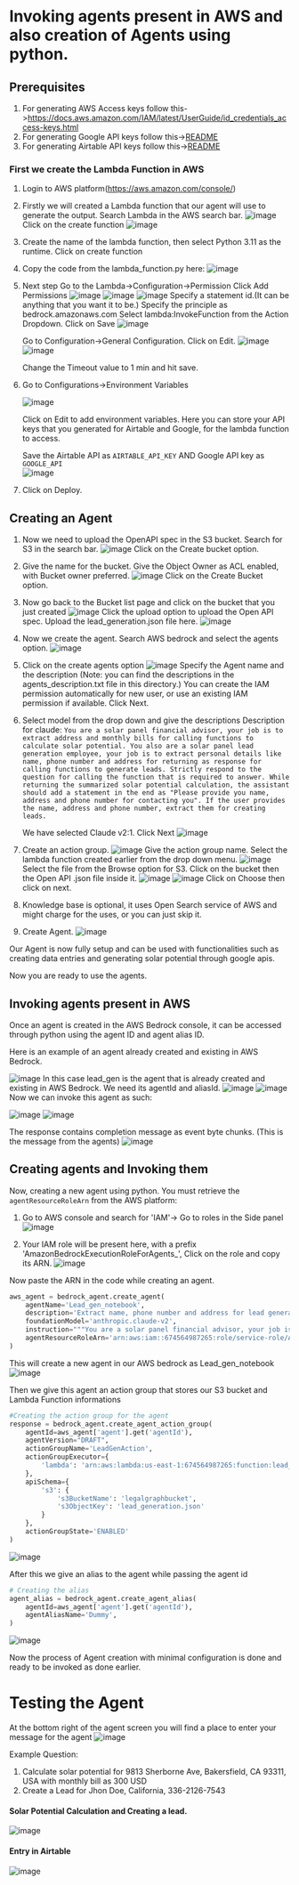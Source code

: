 # Invoking agents present in AWS and also creation of Agents using python.

## Prerequisites

1. For generating AWS Access keys follow this->https://docs.aws.amazon.com/IAM/latest/UserGuide/id_credentials_access-keys.html
2. For generating Google API keys follow this->[README](../googleapi.md)
3. For generating Airtable API keys follow this->[README](../airtableapi.md)

### First we create the Lambda Function in AWS

1. Login to AWS platform(https://aws.amazon.com/console/)
2. Firstly we will created a Lambda function that our agent will use to generate the output.
   Search Lambda in the AWS search bar.
   ![image](https://github.com/chatcontract/django-ml-backend/assets/72710483/f38b9426-844b-4183-bee3-8e2871153352)
   Click on the create function
    ![image](https://github.com/chatcontract/django-ml-backend/assets/72710483/57579212-8457-4c9b-b732-c79723fedb46)
3. Create the name of the lambda function, then select Python 3.11 as the runtime. Click on create function
4. Copy the code from the lambda_function.py here:
   ![image](https://github.com/chatcontract/django-ml-backend/assets/72710483/5b3c8a5f-7a26-45ae-899b-58fafe87eff8)
15. Next step
    Go to the Lambda->Configuration->Permission
    Click Add Permissions
    ![image](https://github.com/chatcontract/django-ml-backend/assets/72710483/0da7a57b-acf4-4f9e-b41c-69263e699fe1)
    ![image](https://github.com/chatcontract/django-ml-backend/assets/72710483/c1c882f7-08f2-4934-95b5-d0aab30cadac)
    ![image](https://github.com/chatcontract/django-ml-backend/assets/72710483/fc8967b9-7dab-474f-82ea-b52c3910b0a7)
    Specify a statement id.(It can be anything that you want it to be.)
    Specify the principle as bedrock.amazonaws.com
    Select lambda:InvokeFunction from the Action Dropdown. Click on Save
    ![image](https://github.com/chatcontract/django-ml-backend/assets/72710483/5915fa64-bd3a-402b-9084-4aef41dacc9c)

    Go to Configuration->General Configuration. Click on Edit.
    ![image](https://github.com/chatcontract/django-ml-backend/assets/72710483/6045a8b3-4c1e-4337-93c8-839d86479703)
    ![image](https://github.com/initmahesh/MLAI-community-labs/assets/72710483/2cf528a7-e383-4c57-b867-8add0ae15fde)


    Change the Timeout value to 1 min and hit save.
16. Go to Configurations->Environment Variables
    
    ![image](https://github.com/chatcontract/django-ml-backend/assets/72710483/6e1ebe2d-bb9d-4597-b1e0-ee87900dc5d4)

    Click on Edit to add environment variables. Here you can store your API keys that you generated for Airtable and Google, for the lambda function to access.


    Save the Airtable API as ```AIRTABLE_API_KEY``` AND Google API key as ```GOOGLE_API```     
    ![image](https://github.com/chatcontract/django-ml-backend/assets/72710483/c44bc41d-c20e-4e65-a3e3-9ce35bb152ad)
6. Click on Deploy.

## Creating an Agent

1. Now we need to upload the OpenAPI spec in the S3 bucket.
   Search for S3 in the search bar.
   ![image](https://github.com/chatcontract/django-ml-backend/assets/72710483/24e1efa5-8ec8-4d60-90f4-297b07a05483)
   Click on the Create bucket option.
2. Give the name for the bucket.
   Give the Object Owner as ACL enabled, with Bucket owner preferred.
   ![image](https://github.com/chatcontract/django-ml-backend/assets/72710483/beb9b3fb-3efd-472e-942a-3fa1d4375443)
   Click on the Create Bucket option.
3. Now go back to the Bucket list page and click on the bucket that you just created
   ![image](https://github.com/chatcontract/django-ml-backend/assets/72710483/e2b416f1-2ff4-4609-b910-e18ba4108a27)
   Click the upload option to upload the Open API spec. Upload the lead_generation.json file here.
   ![image](https://github.com/chatcontract/django-ml-backend/assets/72710483/e34bddc0-0d68-4f5b-9383-7aa312a46c2f)
9. Now we create the agent.
    Search AWS bedrock and select the agents option.
   ![image](https://github.com/chatcontract/django-ml-backend/assets/72710483/14b4b9a0-f890-42a5-a417-ae1951346749)
10. Click on the create agents option
   ![image](https://github.com/chatcontract/django-ml-backend/assets/72710483/0372c905-a6c2-4a49-8656-e9747abeceed)
   Specify the Agent name and the description (Note: you can find the descriptions in the agents_description.txt file in this directory.)
   You can create the IAM permission automatically for new user, or use an existing IAM permission if available.
   Click Next.
11. Select model from the drop down and give the descriptions
    Description for claude:
    ```You are a solar panel financial advisor, your job is to extract address and monthly bills for calling functions to calculate solar potential. You also are a solar panel lead generation employee, your job is to extract personal details like name, phone number and address for returning as response for calling functions to generate leads. Strictly respond to the question for calling the function that is required to answer. While returning the summarized solar potential calculation, the assistant should add a statement in the end as "Please provide you name, address and phone number for contacting you". If the user provides the name, address and phone number, extract them for creating leads.```


    We have selected Claude v2:1. Click Next
    ![image](https://github.com/initmahesh/MLAI-community-labs/assets/72710483/72fbc48e-da60-4c36-aad7-08c5f9a41434)


14. Create an action group.
    ![image](https://github.com/chatcontract/django-ml-backend/assets/72710483/a41e28e5-a043-4032-8f29-6c8ddfc541f0)
    Give the action group name.
    Select the lambda function created earlier from the drop down menu.
    ![image](https://github.com/chatcontract/django-ml-backend/assets/72710483/060e9d83-fd35-4c97-af5a-d1345c1825cd)
    Select the file from the Browse option for S3. Click on the bucket then the Open API .json file inside it.
    ![image](https://github.com/chatcontract/django-ml-backend/assets/72710483/d7fdc6d0-8453-49bd-93f3-e46868d22b3d)
    ![image](https://github.com/chatcontract/django-ml-backend/assets/72710483/921d1a7f-b21d-4582-a39b-5c9b371d5b1c)
    Click on Choose then click on next.
15. Knowledge base is optional, it uses Open Search service of AWS and might charge for the uses, or you can just skip it.
16. Create Agent.
    ![image](https://github.com/chatcontract/django-ml-backend/assets/72710483/f62a5a55-2d6e-4c9e-8ccc-5750c8128a25)


Our Agent is now fully setup and can be used with functionalities such as creating data entries and generating solar potential through google apis.

Now you are ready to use the agents.

## Invoking agents present in AWS
Once an agent is created in the AWS Bedrock console, it can be accessed through python using the agent ID and agent alias ID.

Here is an example of an agent already created and existing in AWS Bedrock.

![image](https://github.com/chatcontract/django-ml-backend/assets/72710483/82454e61-a011-4f65-ac40-4c4dfc6d12b5)
In this case lead_gen is the agent that is already created and existing in AWS Bedrock. We need its agentId and aliasId.
![image](https://github.com/chatcontract/django-ml-backend/assets/72710483/c9e859b6-d352-407a-82ee-71806c9832ce)
![image](https://github.com/chatcontract/django-ml-backend/assets/72710483/d9af29c1-43b7-4f97-ab67-c510db990570)
Now we can invoke this agent as such:

![image](https://github.com/chatcontract/django-ml-backend/assets/72710483/3e724925-4e1c-4a2a-b2ed-c5d821a1db06) ![image](https://github.com/chatcontract/django-ml-backend/assets/72710483/a6230482-06d2-4ad3-a5c2-f01c3129f82b)

The response contains completion message as event byte chunks. (This is the message from the agents)
![image](https://github.com/initmahesh/MLAI-community-labs/assets/72710483/664c6908-6b82-4154-824f-486c14639471)


## Creating agents and Invoking them

Now, creating a new agent using python. You must retrieve the ```agentResourceRoleArn``` from the AWS platform:
1. Go to AWS console and search for 'IAM'-> Go to roles in the Side panel
   ![image](https://github.com/initmahesh/MLAI-community-labs/assets/72710483/e141e9b3-86b3-496b-8d92-ade3d3394477)

3. Your IAM role will be present here, with a prefix 'AmazonBedrockExecutionRoleForAgents_', Click on the role and copy its ARN.
   ![image](https://github.com/initmahesh/MLAI-community-labs/assets/72710483/ef868b6c-8c2c-48db-a5b7-43e5edf6b877)


Now paste the ARN in the code while creating an agent.


```python
aws_agent = bedrock_agent.create_agent(
    agentName='Lead_gen_notebook',
    description='Extract name, phone number and address for lead generation. Or extract address and monthly bill for calculating solar potential',
    foundationModel='anthropic.claude-v2',
    instruction="""You are a solar panel financial advisor, your job is to extract address and monthly bills for calling functions to calculate solar potential. You also are a solar panel lead generation employee, your job is to extract personal details like name, phone number and address for returning as response for calling functions to generate leads. Strictly respond to the question for calling the function that is required to answer.""",
    agentResourceRoleArn='arn:aws:iam::674564987265:role/service-role/AmazonBedrockExecutionRoleForAgents_KT4F6CHPJV'
)
```
This will create a new agent in our AWS bedrock as Lead_gen_notebook
![image](https://github.com/chatcontract/django-ml-backend/assets/72710483/d7a56f08-ac91-4e47-8111-56076c876f54)

Then we give this agent an action group that stores our S3 bucket and Lambda Function informations
```python
#Creating the action group for the agent
response = bedrock_agent.create_agent_action_group(
    agentId=aws_agent['agent'].get('agentId'),
    agentVersion="DRAFT",
    actionGroupName='LeadGenAction',
    actionGroupExecutor={
        'lambda': 'arn:aws:lambda:us-east-1:674564987265:function:lead_gen_solar'
    },
    apiSchema={
        's3': {
            's3BucketName': 'legalgraphbucket',
            's3ObjectKey': 'lead_generation.json'
        }
    },
    actionGroupState='ENABLED'
)
```
![image](https://github.com/chatcontract/django-ml-backend/assets/72710483/bd53fc94-161e-4e4d-a613-4e0bc5770029)

After this we give an alias to the agent while passing the agent id
```python
# Creating the alias
agent_alias = bedrock_agent.create_agent_alias(
    agentId=aws_agent['agent'].get('agentId'),
    agentAliasName='Dummy',
)
```
![image](https://github.com/chatcontract/django-ml-backend/assets/72710483/3f8eba3c-0fc8-44e4-8f52-08115bb0e6f1)

Now the process of Agent creation with minimal configuration is done and ready to be invoked as done earlier.

# Testing the Agent

At the bottom right of the agent screen you will find a place to enter your message for the agent
![image](https://github.com/chatcontract/django-ml-backend/assets/72710483/4e92e654-d8cf-4832-adf7-1e27b1b2acbb)

Example Question:
1. Calculate solar potential for 9813 Sherborne Ave, Bakersfield, CA 93311, USA with monthly bill as 300 USD
2. Create a Lead for Jhon Doe, California, 336-2126-7543

#### Solar Potential Calculation and Creating a lead.

![image](https://github.com/chatcontract/django-ml-backend/assets/72710483/623b134e-9ee8-42d2-8c73-49032781bd46)

#### Entry in Airtable
![image](https://github.com/chatcontract/django-ml-backend/assets/72710483/3e22dfe0-58b2-4766-becf-d233d2b6bc38)







   



   










